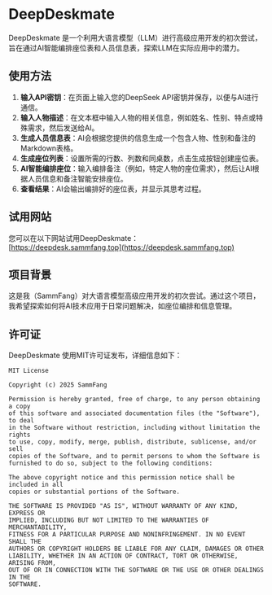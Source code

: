 # DeepDeskmate

DeepDeskmate 是一个利用大语言模型（LLM）进行高级应用开发的初次尝试，旨在通过AI智能编排座位表和人员信息表，探索LLM在实际应用中的潜力。

## 使用方法

1. **输入API密钥**：在页面上输入您的DeepSeek API密钥并保存，以便与AI进行通信。
2. **输入人物描述**：在文本框中输入人物的相关信息，例如姓名、性别、特点或特殊需求，然后发送给AI。
3. **生成人员信息表**：AI会根据您提供的信息生成一个包含人物、性别和备注的Markdown表格。
4. **生成座位列表**：设置所需的行数、列数和同桌数，点击生成按钮创建座位表。
5. **AI智能编排座位**：输入编排备注（例如，特定人物的座位需求），然后让AI根据人员信息和备注智能安排座位。
6. **查看结果**：AI会输出编排好的座位表，并显示其思考过程。

## 试用网站

您可以在以下网站试用DeepDeskmate：  
[https://deepdesk.sammfang.top](https://deepdesk.sammfang.top)

## 项目背景

这是我（SammFang）对大语言模型高级应用开发的初次尝试。通过这个项目，我希望探索如何将AI技术应用于日常问题解决，如座位编排和信息管理。

## 许可证

DeepDeskmate 使用MIT许可证发布，详细信息如下：

```
MIT License

Copyright (c) 2025 SammFang

Permission is hereby granted, free of charge, to any person obtaining a copy
of this software and associated documentation files (the "Software"), to deal
in the Software without restriction, including without limitation the rights
to use, copy, modify, merge, publish, distribute, sublicense, and/or sell
copies of the Software, and to permit persons to whom the Software is
furnished to do so, subject to the following conditions:

The above copyright notice and this permission notice shall be included in all
copies or substantial portions of the Software.

THE SOFTWARE IS PROVIDED "AS IS", WITHOUT WARRANTY OF ANY KIND, EXPRESS OR
IMPLIED, INCLUDING BUT NOT LIMITED TO THE WARRANTIES OF MERCHANTABILITY,
FITNESS FOR A PARTICULAR PURPOSE AND NONINFRINGEMENT. IN NO EVENT SHALL THE
AUTHORS OR COPYRIGHT HOLDERS BE LIABLE FOR ANY CLAIM, DAMAGES OR OTHER
LIABILITY, WHETHER IN AN ACTION OF CONTRACT, TORT OR OTHERWISE, ARISING FROM,
OUT OF OR IN CONNECTION WITH THE SOFTWARE OR THE USE OR OTHER DEALINGS IN THE
SOFTWARE.
